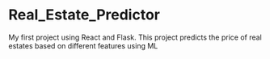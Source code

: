 # Real_Estate_Predictor
My first project using React and Flask. This project predicts the price of real estates based on different features using ML
